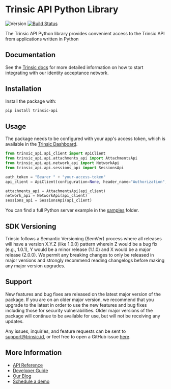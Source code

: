 # Trinsic API Python Library

![Version](https://img.shields.io/pypi/v/trinsic-api)
[![Build Status](https://github.com/trinsic-id/sdk/actions/workflows/api-python-release.yml/badge.svg)](https://github.com/trinsic-id/sdk/actions?query=branch%main)

The Trinsic API Python library provides convenient access to the Trinsic API from
applications written in Python

## Documentation

See the [Trinsic docs](https://docs.trinsic.id/docs/) for more detailed information on how to start integrating with our identity acceptance network.

## Installation

Install the package with:

```sh
pip install trinsic-api
```

## Usage

The package needs to be configured with your app's access token, which is
available in the [Trinsic Dashboard](https://dashboard.trinsic.id).

```py
from trinsic_api.api_client import ApiClient
from trinsic_api.api.attachments_api import AttachmentsApi
from trinsic_api.api.network_api import NetworkApi
from trinsic_api.api.sessions_api import SessionsApi

auth_token = "Bearer " + "your-access-token"
api_client = ApiClient(configuration=None, header_name="Authorization", header_value=auth_token)

attachments_api = AttachmentsApi(api_client)
network_api = NetworkApi(api_client)
sessions_api = SessionsApi(api_client)
```

You can find a full Python server example in the [samples](https://github.com/trinsic-id/sdk/tree/main/api-python/samples) folder.

## SDK Versioning

Trinsic follows a Semantic Versioning (SemVer) process where all releases will have a version X.Y.Z (like 1.0.0) pattern wherein Z would be a bug fix (e.g., 1.0.1), Y would be a minor release (1.1.0) and X would be a major release (2.0.0). We permit any breaking changes to only be released in major versions and strongly recommend reading changelogs before making any major version upgrades.

## Support

New features and bug fixes are released on the latest major version of the package. If you are on an older major version, we recommend that you upgrade to the latest in order to use the new features and bug fixes including those for security vulnerabilities. Older major versions of the package will continue to be available for use, but will not be receiving any updates.

Any issues, inquiries, and feature requests can be sent to [support@trinsic.id](mailto:support@trinsic.id), or feel free to open a GitHub issue [here](https://github.com/trinsic-id/sdk/issues).

## More Information

- [API Reference](https://docs.trinsic.id/reference)
- [Developer Guide](https://github.com/stripe/stripe-node/wiki/Passing-Options)
- [Our Blog](https://trinsic.id/blog/)
- [Schedule a demo](https://trinsic.id/contact/)
